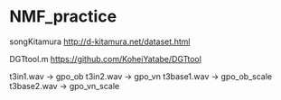 # NMF_practice
songKitamura
http://d-kitamura.net/dataset.html

DGTtool.m
https://github.com/KoheiYatabe/DGTtool

t3in1.wav -> gpo_ob
t3in2.wav -> gpo_vn
t3base1.wav -> gpo_ob_scale
t3base2.wav -> gpo_vn_scale